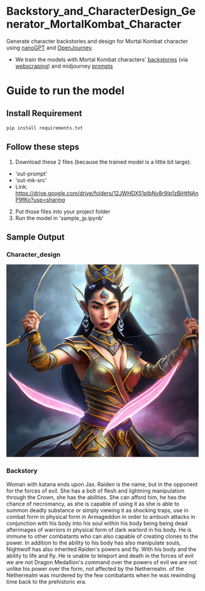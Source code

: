 # Backstory_and_CharacterDesign_Generator_MortalKombat_Character
Generate character backstories and design for Mortal Kombat character using [nanoGPT](https://github.com/karpathy/nanoGPT#install) and [OpenJourney](https://huggingface.co/prompthero/openjourney).
- We train the models with Mortal Kombat characters' [backstories](https://github.com/TasnimSyamim/backstories_generator_mk/blob/main/data/mk/MK_characterdata.csv) (via [webscraping](https://mortalkombat.fandom.com/wiki/Mortal_Kombat_Wiki)) and midjourney [prompts](https://www.kaggle.com/datasets/iraklip/modjourney-v51-cleaned-data)


# Guide to run the model

## Install Requirement
```cmd
pip install requirements.txt
```
## Follow these steps
1. Download these 2 files (because the trained model is a little bit large):
  - 'out-prompt'
  - 'out-mk-src'
  - Link: https://drive.google.com/drive/folders/12JWHDX51plbNy8r9Ip1zBjHtNAnP9fKo?usp=sharing
2. Put those files into your project folder
3. Run the model in 'sample_jp.ipynb'


## Sample Output

### Character_design

![A woman with katana](https://github.com/TasnimSyamim/backstories_generator_mk/blob/main/output/mk1.png)

### Backstory

Woman with katana ends upon Jax. 
Raiden is the name, but in the opponent for the forces of evil. She has a bolt of flesh and lightning manipulation through the Crown, she has the abilities. She can afford him, he has the chance of necromancy, as she is capable of using it as she is able to summon deadly substance or simply viewing it as shocking traps, use in combat form in physical form in Armageddon in order to ambush attacks in conjunction with his body into his soul within his body being being dead afterimages of warriors in physical form of dark warlord in his body. He is immune to other combatants who can also capable of creating clones to the power. In addition to the ability to his body has also manipulate souls, Nightwolf has also inherited Raiden's powers and fly. With his body and the ability to life and fly. He is unable to teleport and death in the forces of evil we are not Dragon Medallion's command over the powers of evil we are not unlike his power over the form, not affected by the Netherrealm. of the Netherrealm was murdered by the few combatants when he was rewinding time back to the prehistoric era. 
